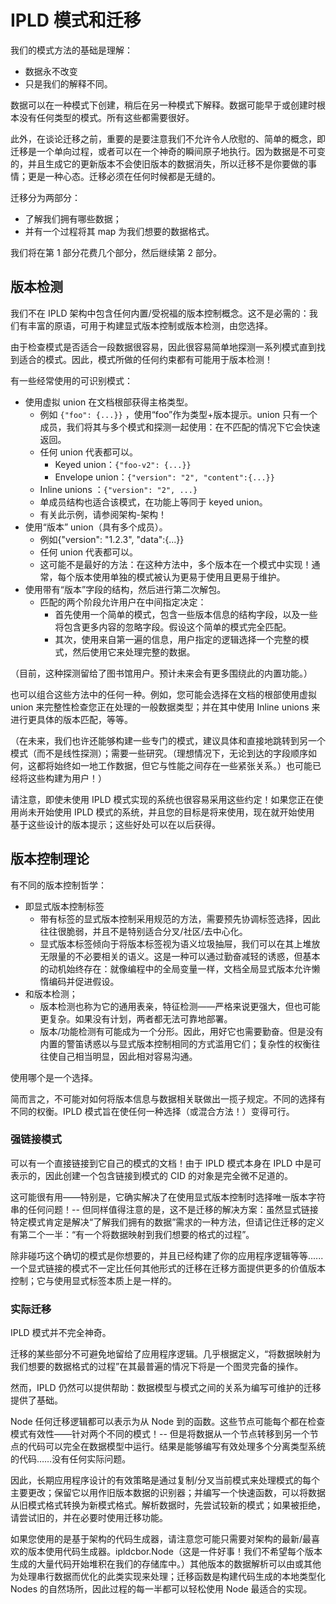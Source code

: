 # IPLD 模式和迁移
我们的模式方法的基础是理解：

- 数据永不改变
- 只是我们的解释不同。

数据可以在一种模式下创建，稍后在另一种模式下解释。数据可能早于或创建时根本没有任何类型的模式。所有这些都需要很好。

此外，在谈论迁移之前，重要的是要注意我们不允许令人欣慰的、简单的概念，即迁移是一个单向过程，或者可以在一个神奇的瞬间原子地执行。因为数据是不可变的，并且生成它的更新版本不会使旧版本的数据消失，所以迁移不是你要做的事情；更是一种心态。迁移必须在任何时候都是无缝的。

迁移分为两部分：

- 了解我们拥有哪些数据；
- 并有一个过程将其 map 为我们想要的数据格式。

我们将在第 1 部分花费几个部分，然后继续第 2 部分。

## 版本检测
我们不在 IPLD 架构中包含任何内置/受祝福的版本控制概念。这不是必需的：我们有丰富的原语，可用于构建显式版本控制或版本检测，由您选择。

由于检查模式是否适合一段数据很容易，因此很容易简单地探测一系列模式直到找到适合的模式。因此，模式所做的任何约束都有可能用于版本检测！

有一些经常使用的可识别模式：

- 使用虚拟 union 在文档根部获得主格类型。
	- 例如 `{"foo": {...}}` ，使用“foo”作为类型+版本提示。union 只有一个成员，我们将其与多个模式和探测一起使用：在不匹配的情况下它会快速返回。
	- 任何 union 代表都可以。
		- Keyed union：`{"foo-v2": {...}}`
		- Envelope union：`{"version": "2", "content":{...}}`
	- Inline unions ：`{"version": "2", ...}`
	- 单成员结构也适合该模式，在功能上等同于 keyed union。
	- 有关此示例，请参阅架构-架构！
- 使用“版本” union（具有多个成员）。
	- 例如{"version": "1.2.3", "data":{...}}
	- 任何 union 代表都可以。
	- 这可能不是最好的方法：在这种方法中，多个版本在一个模式中实现！通常，每个版本使用单独的模式被认为更易于使用且更易于维护。
- 使用带有“版本”字段的结构，然后进行第二次解包。
	- 匹配的两个阶段允许用户在中间指定决定：
		- 首先使用一个简单的模式，包含一些版本信息的结构字段，以及一些将包含更多内容的忽略字段。假设这个简单的模式完全匹配。
		- 其次，使用来自第一遍的信息，用户指定的逻辑选择一个完整的模式，然后使用它来处理完整的数据。

（目前，这种探测留给了图书馆用户。预计未来会有更多围绕此的内置功能。）

也可以组合这些方法中的任何一种。例如，您可能会选择在文档的根部使用虚拟 union 来完整性检查您正在处理的一般数据类型；并在其中使用 Inline unions 来进行更具体的版本匹配，等等。

（在未来，我们也许还能够构建一些专门的模式，建议具体和直接地跳转到另一个模式（而不是线性探测）；需要一些研究。（理想情况下，无论到达的字段顺序如何，这都将始终如一地工作数据，但它与性能之间存在一些紧张关系。）也可能已经将这些构建为用户！）

请注意，即使未使用 IPLD 模式实现的系统也很容易采用这些约定！如果您正在使用尚未开始使用 IPLD 模式的系统，并且您的目标是将来使用，现在就开始使用 基于这些设计的版本提示；这些好处可以在以后获得。

## 版本控制理论
有不同的版本控制哲学：

- 即显式版本控制标签
	- 带有标签的显式版本控制采用规范的方法，需要预先协调标签选择，因此往往很脆弱，并且不是特别适合分叉/社区/去中心化。
	- 显式版本标签倾向于将版本标签视为语义垃圾抽屉，我们可以在其上堆放无限量的不必要相关的语义。这是一种可以通过勤奋减轻的诱惑，但基本的动机始终存在：就像编程中的全局变量一样，文档全局显式版本允许懒惰编码并促进假设。
- 和版本检测；
	- 版本检测也称为它的通用表亲，特征检测——严格来说更强大，但也可能更复杂。如果没有计划，两者都无法可靠地部署。
	- 版本/功能检测有可能成为一个分形。因此，用好它也需要勤奋。但是没有内置的警笛诱惑以与显式版本控制相同的方式滥用它们；复杂性的权衡往往使自己相当明显，因此相对容易沟通。
	
使用哪个是一个选择。

简而言之，不可能对如何将版本信息与数据相关联做出一揽子规定。不同的选择有不同的权衡。IPLD 模式旨在使任何一种选择（或混合方法！）变得可行。

### 强链接模式
可以有一个直接链接到它自己的模式的文档！由于 IPLD 模式本身在 IPLD 中是可表示的，因此创建一个包含链接到模式的 CID 的对象是完全微不足道的。

这可能很有用——特别是，它确实解决了在使用显式版本控制时选择唯一版本字符串的任何问题！-- 但同样值得注意的是，这不是迁移的解决方案：虽然显式链接特定模式肯定是解决“了解我们拥有的数据”需求的一种方法，但请记住迁移的定义有第二个一半：“有一个将数据映射到我们想要的格式的过程”。

除非碰巧这个确切的模式是你想要的，并且已经构建了你的应用程序逻辑等等......一个显式链接的模式不一定比任何其他形式的迁移在迁移方面提供更多的价值版本控制；它与使用显式标签本质上是一样的。
### 实际迁移
IPLD 模式并不完全神奇。

迁移的某些部分不可避免地留给了应用程序逻辑。几乎根据定义，“将数据映射为我们想要的数据格式的过程”在其最普遍的情况下将是一个图灵完备的操作。

然而，IPLD 仍然可以提供帮助：数据模型与模式之间的关系为编写可维护的迁移提供了基础。

Node 任何迁移逻辑都可以表示为从 Node 到的函数。这些节点可能每个都在检查模式有效性——针对两个不同的模式！-- 但是将数据从一个节点转移到另一个节点的代码可以完全在数据模型中运行。结果是能够编写有效处理多个分离类型系统的代码……没有任何实际问题。

因此，长期应用程序设计的有效策略是通过复制/分叉当前模式来处理模式的每个主要更改；保留它以用作旧版本数据的识别器；并编写一个快速函数，可以将数据从旧模式格式转换为新模式格式。解析数据时，先尝试较新的模式；如果被拒绝，请尝试旧的，并在必要时使用迁移功能。

如果您使用的是基于架构的代码生成器，请注意您可能只需要对架构的最新/最喜欢的版本使用代码生成器。ipldcbor.Node（这是一件好事！我们不希望每个版本生成的大量代码开始堆积在我们的存储库中。）其他版本的数据解析可以由或其他为处理串行数据而优化的此类实现来处理；迁移函数是构建代码生成的本地类型化 Nodes 的自然场所，因此过程的每一半都可以轻松使用 Node 最适合的实现。